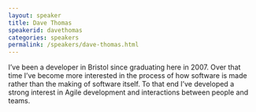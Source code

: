 ```yaml
---
layout: speaker
title: Dave Thomas
speakerid: davethomas
categories: speakers
permalink: /speakers/dave-thomas.html
---
```


I’ve been a developer in Bristol since graduating here in 2007. Over that time I’ve 
become more interested in the process of how software is made rather than the making 
of software itself. To that end I’ve developed a strong interest in Agile development 
and interactions between people and teams.
